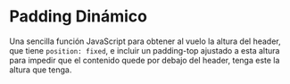 # Padding Dinámico

Una sencilla función JavaScript para obtener al vuelo la altura del header, que tiene `position: fixed`, e incluir un padding-top ajustado a esta altura para impedir que el contenido quede por debajo del header, tenga este la altura que tenga.  
